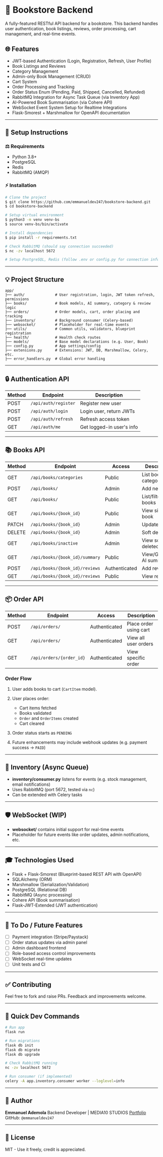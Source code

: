 # 📖 Bookstore Backend

A fully-featured RESTful API backend for a bookstore. This backend handles user authentication, book listings, reviews, order processing, cart management, and real-time events.

## 🌐 Features

* JWT-based Authentication (Login, Registration, Refresh, User Profile)
* Book Listings and Reviews
* Category Management
* Admin-only Book Management (CRUD)
* Cart System
* Order Processing and Tracking
* Order Status Enum (Pending, Paid, Shipped, Cancelled, Refunded)
* RabbitMQ Integration for Async Task Queue (via Inventory App)
* AI-Powered Book Summarisation (via Cohere API)
* WebSocket Event System Setup for Realtime Integrations
* Flask-Smorest + Marshmallow for OpenAPI documentation

---

## 🧱 Setup Instructions

### ⚖️ Requirements

* Python 3.8+
* PostgreSQL
* Redis
* RabbitMQ (AMQP)

### ⚡️ Installation

```bash
# Clone the project
$ git clone https://github.com/emmanueldev247/bookstore-backend.git
$ cd bookstore-backend

# Setup virtual environment
$ python3 -m venv venv-bs
$ source venv-bs/bin/activate

# Install dependencies
$ pip install -r requirements.txt

# Check RabbitMQ (should say connection succeeded)
$ nc -zv localhost 5672

# Setup PostgreSQL, Redis (follow .env or config.py for connection info)
```

---

## 💡 Project Structure

```plaintext
app/
├── auth/              # User registration, login, JWT token refresh, permissions
├── books/             # Book models, AI summary, category & review logic
├── orders/            # Order models, cart, order placing and tracking
├── inventory/         # Background consumer (Celery-based)
├── websocket/         # Placeholder for real-time events
├── utils/             # Common utils, validators, blueprint registration
├── health/            # Health check routes
├── models/            # Base model declarations (e.g. User, Book)
├── config.py          # App settings/config
├── extensions.py      # Extensions: JWT, DB, Marshmallow, Celery, etc.
├── error_handlers.py  # Global error handling
```

---

## 🔒 Authentication API

| Method | Endpoint             | Description               |
| ------ | -------------------- | ------------------------- |
| POST   | `/api/auth/register` | Register new user         |
| POST   | `/api/auth/login`    | Login user, return JWTs   |
| POST   | `/api/auth/refresh`  | Refresh access token      |
| GET    | `/api/auth/me`       | Get logged-in user's info |

---

## 📚 Books API

| Method | Endpoint                       | Access        | Description              |
| ------ | ------------------------------ | ------------- | ------------------------ |
| GET    | `/api/books/categories`        | Public        | List book categories     |
| POST   | `/api/books/`                  | Admin         | Add new book             |
| GET    | `/api/books/`                  | Public        | List/filter books        |
| GET    | `/api/books/{book_id}`         | Public        | View single book         |
| PATCH  | `/api/books/{book_id}`         | Admin         | Update book              |
| DELETE | `/api/books/{book_id}`         | Admin         | Soft delete              |
| GET    | `/api/books/inactive`          | Admin         | View soft-deleted books  |
| GET    | `/api/books/{book_id}/summary` | Public        | View/Generate AI summary |
| POST   | `/api/books/{book_id}/reviews` | Authenticated | Add review               |
| GET    | `/api/books/{book_id}/reviews` | Public        | View reviews             |

---

## 📦 Order API

| Method | Endpoint                 | Access        | Description            |
| ------ | ------------------------ | ------------- | ---------------------- |
| POST   | `/api/orders/`           | Authenticated | Place order using cart |
| GET    | `/api/orders/`           | Authenticated | View all user orders   |
| GET    | `/api/orders/{order_id}` | Authenticated | View specific order    |

### Order Flow

1. User adds books to cart (`CartItem` model).
2. User places order:

   * Cart items fetched
   * Books validated
   * `Order` and `OrderItems` created
   * Cart cleared
3. Order status starts as `PENDING`
4. Future enhancements may include webhook updates (e.g. payment success -> `PAID`)

---

## 🚚 Inventory (Async Queue)

* **inventory/consumer.py** listens for events (e.g. stock management, email notifications)
* Uses RabbitMQ (port 5672, tested via `nc`)
* Can be extended with Celery tasks

---

## 🛡️ WebSocket (WIP)

* **websocket/** contains initial support for real-time events
* Placeholder for future events like order updates, admin notifications, etc.

---

## 🎓 Technologies Used

* Flask + Flask-Smorest (Blueprint-based REST API with OpenAPI)
* SQLAlchemy (ORM)
* Marshmallow (Serialization/Validation)
* PostgreSQL (Relational DB)
* RabbitMQ (Async processing)
* Cohere API (Book summarisation)
* Flask-JWT-Extended (JWT authentication)

---

## 🚧 To Do / Future Features

* [ ] Payment integration (Stripe/Paystack)
* [ ] Order status updates via admin panel
* [ ] Admin dashboard frontend
* [ ] Role-based access control improvements
* [ ] WebSocket real-time updates
* [ ] Unit tests and CI

---

## ✅ Contributing

Feel free to fork and raise PRs. Feedback and improvements welcome.

---

## 🚀 Quick Dev Commands

```bash
# Run app
flask run

# Run migrations
flask db init
flask db migrate
flask db upgrade

# Check RabbitMQ running
nc -zv localhost 5672

# Run consumer (if implemented)
celery -A app.inventory.consumer worker --loglevel=info
```

---

## 👤 Author

**Emmanuel Ademola**
Backend Developer | MEDIA10 STUDIOS
[Portfolio](https://emmanueldev247.publicvm.com/)
GitHub: `@emmanueldev247`

---

## 📄 License

MIT - Use it freely, credit is appreciated.
